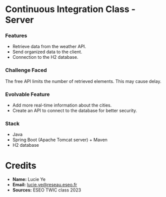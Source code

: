 # Continuous Integration Class - Server

### Features
- Retrieve data from the weather API.
- Send organized data to the client.
- Connection to the H2 database.

### Challenge Faced
The free API limits the number of retrieved elements. This may cause delay. 

### Evolvable Feature
- Add more real-time information about the cities.
- Create an API to connect to the database for better security.

### Stack
- Java
- Spring Boot (Apache Tomcat server) + Maven
- H2 database

# Credits
- **Name:** Lucie Ye
- **Email:** lucie.ye@reseau.eseo.fr
- **Sources:** ESEO TWIC class 2023

